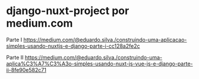 # django-nuxt-project por medium.com

Parte I
https://medium.com/@eduardo.silva./construindo-uma-aplicacao-simples-usando-nuxtjs-e-django-parte-i-cc128a2fe2c

Parte II
https://medium.com/@eduardo.silva./construindo-uma-aplica%C3%A7%C3%A3o-simples-usando-nuxt-js-vue-js-e-django-parte-ii-8fe90e582c71
